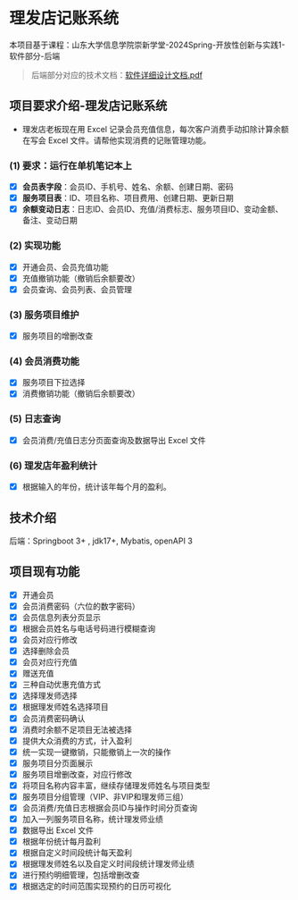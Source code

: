 # 理发店记账系统

本项目基于课程：山东大学信息学院崇新学堂-2024Spring-开放性创新与实践1-软件部分-后端 

> 后端部分对应的技术文档：[软件详细设计文档.pdf](https://pan.baidu.com/s/1SAHs2DIogKP_O_Zk6rGHbQ?pwd=f9ak)
## 项目要求介绍-理发店记账系统

- 理发店老板现在用 Excel 记录会员充值信息，每次客户消费手动扣除计算余额在写会 Excel 文件。请帮他实现消费的记账管理功能。

### (1) 要求：运行在单机笔记本上
- [x] **会员表字段**：会员ID、手机号、姓名、余额、创建日期、密码  
- [x] **服务项目表**：ID、项目名称、项目费用、创建日期、更新日期  
- [x] **余额变动日志**：日志ID、会员ID、充值/消费标志、服务项目ID、变动金额、备注、变动日期  

### (2) 实现功能
- [x] 开通会员、会员充值功能  
- [x] 充值撤销功能（撤销后余额要改）  
- [x] 会员查询、会员列表、会员管理  

### (3) 服务项目维护
- [x] 服务项目的增删改查  

### (4) 会员消费功能
- [x] 服务项目下拉选择  
- [x] 消费撤销功能（撤销后余额要改）  

### (5) 日志查询
- [x] 会员消费/充值日志分页面查询及数据导出 Excel 文件  

### (6) 理发店年盈利统计
- [x] 根据输入的年份，统计该年每个月的盈利。

## 技术介绍
后端：Springboot 3+ , jdk17+, Mybatis, openAPI 3

## 项目现有功能

- [x] 开通会员  
- [x] 会员消费密码（六位的数字密码）  
- [x] 会员信息列表分页显示  
- [x] 根据会员姓名与电话号码进行模糊查询  
- [x] 会员对应行修改  
- [x] 选择删除会员  
- [x] 会员对应行充值  
- [x] 赠送充值  
- [x] 三种自动优惠充值方式  
- [x] 选择理发师选择  
- [x] 根据理发师姓名选择项目  
- [x] 会员消费密码确认  
- [x] 消费时余额不足项目无法被选择  
- [x] 提供大众消费的方式，计入盈利  
- [x] 统一实现一键撤销，只能撤销上一次的操作  
- [x] 服务项目分页面展示  
- [x] 服务项目增删改查，对应行修改  
- [x] 将项目名称内容丰富，继续存储理发师姓名与项目类型  
- [x] 服务项目分组管理（VIP、非VIP和理发师三组）  
- [x] 会员消费/充值日志根据会员ID与操作时间分页查询  
- [x] 加入一列服务项目名称，统计理发师业绩  
- [x] 数据导出 Excel 文件  
- [x] 根据年份统计每月盈利  
- [x] 根据自定义时间段统计每天盈利  
- [x] 根据理发师姓名以及自定义时间段统计理发师业绩  
- [x] 进行预约明细管理，包括增删改查  
- [x] 根据选定的时间范围实现预约的日历可视化  
